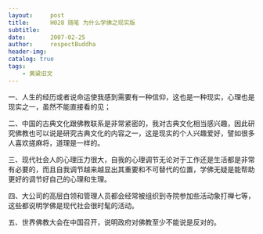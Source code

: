 ```yaml
---
layout:     post
title:      H028 随笔 为什么学佛之现实版
subtitle:   
date:       2007-02-25
author:     respectBuddha
header-img: 
catalog: true
tags:
    - 黄粱旧文
---
```


一、人生的经历或者说命运使我感到需要有一种信仰，这也是一种现实，心理也是现实之一，虽然不能直接看的见；

二、中国的古典文化跟佛教联系是非常紧密的，我对古典文化相当感兴趣，因此研究佛教也可以说是研究古典文化的内容之一，这是现实的个人兴趣爱好，譬如很多人喜欢搓麻将，道理是一样的。

三、现代社会人的心理压力很大，自我的心理调节无论对于工作还是生活都是非常有必要的，而且自我调节越来越显出其重要和不可替代的位置，学佛无疑是能帮助更好的调节好自己的心理和生理。

四、大公司的高层白领和管理人员都会经常被组织到寺院参加些活动象打禅七等，这些都说明学佛是现代社会很时髦的活动。

五、世界佛教大会在中国召开，说明政府对佛教至少不能说是反对的。

